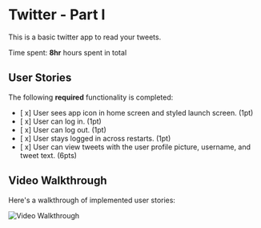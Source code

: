 # Twitter - Part I

This is a basic twitter app to read your tweets.

Time spent: **8hr** hours spent in total

## User Stories

The following **required** functionality is completed:

- [ x] User sees app icon in home screen and styled launch screen. (1pt)
- [ x] User can log in. (1pt)
- [ x] User can log out. (1pt)
- [ x] User stays logged in across restarts. (1pt)
- [ x] User can view tweets with the user profile picture, username, and tweet text. (6pts)



## Video Walkthrough

Here's a walkthrough of implemented user stories:

<img src='http://g.recordit.co/60MxzADxpL.gif' title='Video Walkthrough' width='' alt='Video Walkthrough' />


